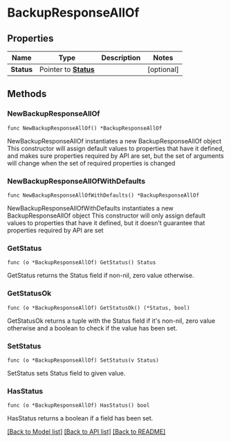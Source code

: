 # BackupResponseAllOf

## Properties

Name | Type | Description | Notes
------------ | ------------- | ------------- | -------------
**Status** | Pointer to [**Status**](Status.md) |  | [optional] 

## Methods

### NewBackupResponseAllOf

`func NewBackupResponseAllOf() *BackupResponseAllOf`

NewBackupResponseAllOf instantiates a new BackupResponseAllOf object
This constructor will assign default values to properties that have it defined,
and makes sure properties required by API are set, but the set of arguments
will change when the set of required properties is changed

### NewBackupResponseAllOfWithDefaults

`func NewBackupResponseAllOfWithDefaults() *BackupResponseAllOf`

NewBackupResponseAllOfWithDefaults instantiates a new BackupResponseAllOf object
This constructor will only assign default values to properties that have it defined,
but it doesn't guarantee that properties required by API are set

### GetStatus

`func (o *BackupResponseAllOf) GetStatus() Status`

GetStatus returns the Status field if non-nil, zero value otherwise.

### GetStatusOk

`func (o *BackupResponseAllOf) GetStatusOk() (*Status, bool)`

GetStatusOk returns a tuple with the Status field if it's non-nil, zero value otherwise
and a boolean to check if the value has been set.

### SetStatus

`func (o *BackupResponseAllOf) SetStatus(v Status)`

SetStatus sets Status field to given value.

### HasStatus

`func (o *BackupResponseAllOf) HasStatus() bool`

HasStatus returns a boolean if a field has been set.


[[Back to Model list]](../README.md#documentation-for-models) [[Back to API list]](../README.md#documentation-for-api-endpoints) [[Back to README]](../README.md)


